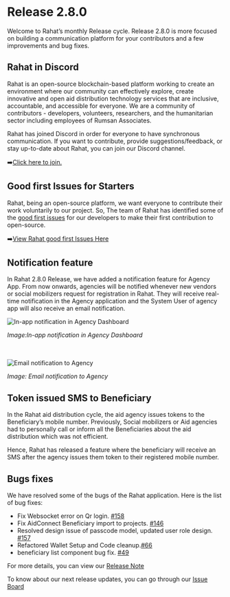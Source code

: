 # Release 2.8.0

Welcome to Rahat’s monthly Release cycle. Release 2.8.0 is more focused on building a communication platform for your contributors and a few improvements and bug fixes.

## Rahat in Discord

Rahat is an open-source blockchain-based platform working to create an environment where our community can effectively explore, create innovative and open aid distribution technology services that are inclusive, accountable, and accessible for everyone. We are a community of contributors - developers, volunteers, researchers, and the humanitarian sector including employees of Rumsan Associates.

Rahat has joined Discord in order for everyone to have synchronous communication. If you want to contribute, provide suggestions/feedback, or stay up-to-date about Rahat, you can join our Discord channel.

➡️[Click here to join.](https://discord.gg/zDwzuCAhmu)

## Good first Issues for Starters

Rahat, being an open-source platform, we want everyone to contribute their work voluntarily to our project. So, The team of Rahat has identified some of the [good first issues](https://goodfirstissue.dev/) for our developers to make their first contribution to open-source.

➡️[View Rahat good first Issues Here](https://github.com/orgs/esatya/projects/2?card_filter_query=label%3A%22good+first+issue%22)

## Notification feature

In Rahat 2.8.0 Release, we have added a notification feature for Agency App. From now onwards, agencies will be notified whenever new vendors or social mobilizers request for registration in Rahat. They will receive real-time notification in the Agency application and the System User of agency app will also receive an email notification.

![In-app notification in Agency Dashboard](https://assets.rumsan.com/esatya/rahat-notification.png)

_Image:In-app notification in Agency Dashboard_
<br/>
<br/>
<br/>

![Email notification to Agency](https://assets.rumsan.com/esatya/rahat-email-notification.png)

_Image: Email notification to Agency_

## Token issued SMS to Beneficiary

In the Rahat aid distribution cycle, the aid agency issues tokens to the Beneficiary’s mobile number. Previously, Social mobilizers or Aid agencies had to personally call or inform all the Beneficiaries about the aid distribution which was not efficient.

Hence, Rahat has released a feature where the beneficiary will receive an SMS after the agency issues them token to their registered mobile number.

## Bugs fixes

We have resolved some of the bugs of the Rahat application. Here is the list of bug fixes:

- Fix Websocket error on Qr login. [#158](https://github.com/esatya/rahat/pull/158)
- Fix AidConnect Beneficiary import to projects. [#146](https://github.com/esatya/rahat/pull/146)
- Resolved design issue of passcode model, updated user role design. [#157](https://github.com/esatya/rahat-agency/pull/157)
- Refactored Wallet Setup and Code cleanup.[#66](https://github.com/esatya/rahat-vendor/pull/66)
- beneficiary list component bug fix. [#49](https://github.com/esatya/rahat-mobilizer/pull/49)

For more details, you can view our [Release Note](https://github.com/esatya/rahat/releases/tag/v2.8.0)

To know about our next release updates, you can go through our [Issue Board](https://github.com/orgs/esatya/projects/2)
